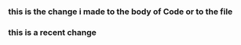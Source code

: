 ### this is the change i made to the body of Code or to the file ###


### this is a recent change ###